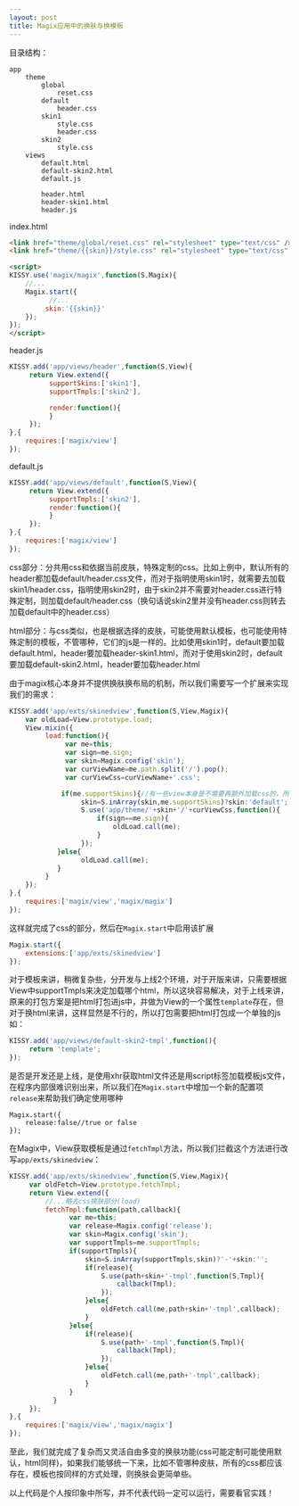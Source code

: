 ```yaml
---
layout: post
title: Magix应用中的换肤与换模板
---
```


目录结构：

    app
        theme
            global
                reset.css
            default
                header.css
            skin1
                style.css
                header.css
            skin2
                style.css
        views
            default.html
            default-skin2.html
            default.js

            header.html
            header-skin1.html
            header.js


index.html

```html
<link href="theme/global/reset.css" rel="stylesheet" type="text/css" />
<link href="theme/{{skin}}/style.css" rel="stylesheet" type="text/css" />

<script>
KISSY.use('magix/magix',function(S,Magix){
    //...
    Magix.start({
          //...
         skin:'{{skin}}'
    });
});
</script>
```

header.js
```javascript
KISSY.add('app/views/header',function(S,View){
     return View.extend({
          supportSkins:['skin1'],
          supportTmpls:['skin2'],

          render:function(){
          }
     });
},{
    requires:['magix/view']
});
```

default.js
```javascript
KISSY.add('app/views/default',function(S,View){
     return View.extend({
          supportTmpls:['skin2'],
          render:function(){
          }
     });
},{
    requires:['magix/view']
});
```

css部分：分共用css和依据当前皮肤，特殊定制的css。比如上例中，默认所有的header都加载default/header.css文件，而对于指明使用skin1时，就需要去加载skin1/header.css，指明使用skin2时，由于skin2并不需要对header.css进行特殊定制，则加载default/header.css（换句话说skin2里并没有header.css则转去加载default中的header.css）

html部分：与css类似，也是根据选择的皮肤，可能使用默认模板，也可能使用特殊定制的模板，不管哪种，它们的js是一样的。比如使用skin1时，default要加载default.html，header要加载header-skin1.html，而对于使用skin2时，default要加载default-skin2.html，header要加载header.html


由于magix核心本身并不提供换肤换布局的机制，所以我们需要写一个扩展来实现我们的需求：

```javascript
KISSY.add('app/exts/skinedview',function(S,View,Magix){
    var oldLoad=View.prototype.load;
    View.mixin({
         load:function(){
              var me=this;
              var sign=me.sign;
              var skin=Magix.config('skin');
              var curViewName=me.path.split('/').pop();
              var curViewCss=curViewName+'.css';

             if(me.supportSkins){//有一些view本身是不需要再额外加载css的，所以我们只处理可能要单独加载css的这一部分
                  skin=S.inArray(skin,me.supportSkins)?skin:'default';
                  S.use('app/theme/'+skin+'/'+curViewCss,function(){
                      if(sign==me.sign){
                          oldLoad.call(me);
                      }
                  });
            }else{
                  oldLoad.call(me);
            }
         }
    });
},{
    requires:['magix/view','magix/magix']
});
```

这样就完成了css的部分，然后在`Magix.start`中启用该扩展

```javascript
Magix.start({
    extensions:['app/exts/skinedview']
});
```

对于模板来讲，稍微复杂些，分开发与上线2个环境，对于开版来讲，只需要根据View中supportTmpls来决定加载哪个html，所以这块容易解决，对于上线来讲，原来的打包方案是把html打包进js中，并做为View的一个属性`template`存在，但对于换html来讲，这样显然是不行的，所以打包需要把html打包成一个单独的js如：

```javascript
KISSY.add('app/views/default-skin2-tmpl',function(){
     return 'template';
});
```

是否是开发还是上线，是使用xhr获取html文件还是用script标签加载模板js文件，在程序内部很难识别出来，所以我们在`Magix.start`中增加一个新的配置项`release`来帮助我们确定使用哪种

```javascipt
Magix.start({
    release:false//true or false
});
```

在Magix中，View获取模板是通过`fetchTmpl`方法，所以我们拦截这个方法进行改写`app/exts/skinedview`：

```javascript
KISSY.add('app/exts/skinedview',function(S,View,Magix){
     var oldFetch=View.prototype.fetchTmpl;
     return View.extend({
         //...略去css换肤部分(load)
         fetchTmpl:function(path,callback){
               var me=this;
               var release=Magix.config('release');
               var skin=Magix.config('skin');
               var supportTmpls=me.supportTmpls;
               if(supportTmpls){
                   skin=S.inArray(supportTmpls,skin)?'-'+skin:'';
                   if(release){
                       S.use(path+skin+'-tmpl',function(S,Tmpl){
                           callback(Tmpl);
                       });
                   }else{
                       oldFetch.call(me,path+skin+'-tmpl',callback);
                   }
               }else{
                   if(release){
                       S.use(path+'-tmpl',function(S,Tmpl){
                           callback(Tmpl);
                       });
                   }else{
                       oldFetch.call(me,path+'-tmpl',callback);
                   }
               }
           }
     });
},{
    requires:['magix/view','magix/magix']
});
```

至此，我们就完成了复杂而又灵活自由多变的换肤功能(css可能定制可能使用默认，html同样)，如果我们能够统一下来，比如不管哪种皮肤，所有的css都应该存在，模板也按同样的方式处理，则换肤会更简单些。

以上代码是个人按印象中所写，并不代表代码一定可以运行，需要看官实践！